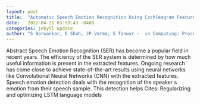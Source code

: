 ```yaml
---
layout: post
title:  "Automatic Speech Emotion Recognition Using Cochleagram Features"
date:   2022-04-21 03:59:43 -0400
categories: jekyll update
author: "S Borwankar, D Shah, JP Verma, S Tanwar -  in Computing: Proceedings of ICRIC 2021"
---
```

Abstract Speech Emotion Recognition (SER) has become a popular field in recent years. The efficiency of the SER system is determined by how much useful information is present in the extracted features. Ongoing research has come close to achieve state-of-the-art results using neural networks like Convolutional Neural Networks (CNN) with the extracted features. Speech emotion detection deals with the recognition of the speaker s emotion from their speech sample. This detection helps Cites: Regularizing and optimizing LSTM language models